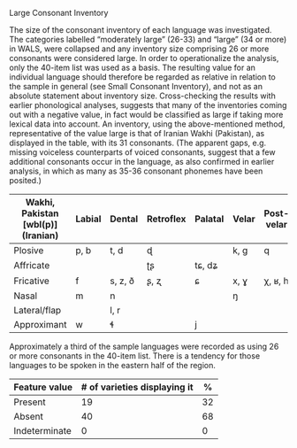 Large Consonant Inventory

The size of the consonant inventory of each language was investigated.
The categories labelled “moderately large” (26-33) and “large” (34 or
more) in WALS, were collapsed and any inventory size comprising 26 or
more consonants were considered large. In order to operationalize the
analysis, only the 40-item list was used as a basis. The resulting value
for an individual language should therefore be regarded as relative in
relation to the sample in general (see Small Consonant Inventory), and
not as an absolute statement about inventory size. Cross-checking the
results with earlier phonological analyses, suggests that many of the
inventories coming out with a negative value, in fact would be
classified as large if taking more lexical data into account. An
inventory, using the above-mentioned method, representative of the value
large is that of Iranian Wakhi (Pakistan), as displayed in the table,
with its 31 consonants. (The apparent gaps, e.g. missing voiceless
counterparts of voiced consonants, suggest that a few additional
consonants occur in the language, as also confirmed in earlier analysis,
in which as many as 35-36 consonant phonemes have been posited.)

| **Wakhi, Pakistan \[wbl(p)\] (Iranian)** | **Labial** | **Dental** | **Retroflex** | **Palatal** | **Velar** | **Post-velar** |
|------------------------------------------|------------|------------|---------------|-------------|-----------|----------------|
| Plosive                                  | p, b       | t, d       | ɖ             |             | k, ɡ      | q              |
| Affricate                                |            |            | ʈʂ            | tɕ, dʑ      |           |                |
| Fricative                                | f          | s, z, ð    | ʂ, ʐ          | ɕ           | x, ɣ      | χ, ʁ, h        |
| Nasal                                    | m          | n          |               |             | ŋ         |                |
| Lateral/flap                             |            | l, r       |               |             |           |                |
| Approximant                              | w          | ɬ          |               | j           |           |                |

Approximately a third of the sample languages were recorded as using 26
or more consonants in the 40-item list. There is a tendency for those
languages to be spoken in the eastern half of the region.

| Feature value | \# of varieties displaying it | %   |
|---------------|-------------------------------|-----|
| Present       | 19                            | 32  |
| Absent        | 40                            | 68  |
| Indeterminate | 0                             | 0   |


